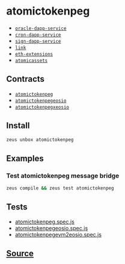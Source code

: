 
atomictokenpeg
====================









* [`oracle-dapp-service`](oracle-dapp-service.md)
* [`cron-dapp-service`](cron-dapp-service.md)
* [`sign-dapp-service`](sign-dapp-service.md)
* [`link`](link.md)
* [`eth-extensions`](eth-extensions.md)
* [`atomicassets`](atomicassets.md)



## Contracts
* [`atomictokenpeg`](https://github.com/liquidapps-io/zeus-sdk/tree/master/boxes/groups/sample/atomictokenpeg/contracts/eos/atomictokenpeg)
* [`atomictokenpegeosio`](https://github.com/liquidapps-io/zeus-sdk/tree/master/boxes/groups/sample/atomictokenpeg/contracts/eos/atomictokenpegeosio)
* [`atomictokenpegxeosio`](https://github.com/liquidapps-io/zeus-sdk/tree/master/boxes/groups/sample/atomictokenpeg/contracts/eos/atomictokenpegxeosio)
## Install
```bash
zeus unbox atomictokenpeg
```
## Examples
### Test atomictokenpeg message bridge
```bash
zeus compile && zeus test atomictokenpeg
```










## Tests 
* [atomictokenpeg.spec.js](https://github.com/liquidapps-io/zeus-sdk/tree/master/boxes/groups/sample/atomictokenpeg/test/atomictokenpeg.spec.js)
* [atomictokenpegeosio.spec.js](https://github.com/liquidapps-io/zeus-sdk/tree/master/boxes/groups/sample/atomictokenpeg/test/atomictokenpegeosio.spec.js)
* [atomictokenpegevm2eosio.spec.js](https://github.com/liquidapps-io/zeus-sdk/tree/master/boxes/groups/sample/atomictokenpeg/test/atomictokenpegevm2eosio.spec.js)
## [Source](https://github.com/liquidapps-io/zeus-sdk/tree/master/boxes/groups/sample/atomictokenpeg)